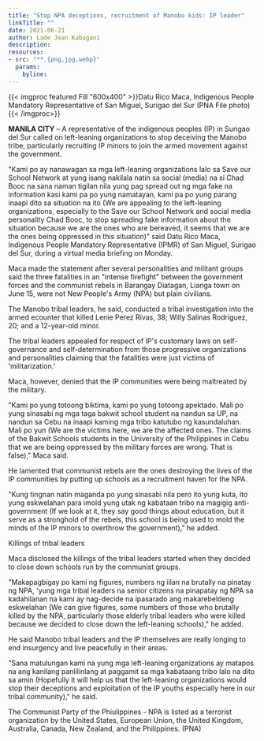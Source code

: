 ```yaml
---
title: "Stop NPA deceptions, recruitment of Manobo kids: IP leader"
linkTitle: ""
date: 2021-06-21
author: Lade Jean Kabagani
description:
resources:
- src: "**.{png,jpg,webp}"
  params:
    byline: 
---
```

{{< imgproc featured Fill "600x400" >}}Datu Rico Maca, Indigenous People Mandatory Representative of San Miguel, Surigao del Sur (PNA File photo){{< /imgproc>}}

**MANILA CITY** –  A representative of the indigenous peoples (IP) in Surigao del Sur called on left-leaning organizations to stop deceiving the Manobo tribe, particularly recruiting IP minors to join the armed movement against the government.

"Kami po ay nanawagan sa mga left-leaning organizations lalo sa Save our School Network at yung isang nakilala natin sa social (media) na si Chad Booc na sana naman tigilan nila yung pag spread out ng mga fake na information kasi kami pa po yung namatayan, kami pa po yung parang inaapi dito sa situation na ito (We are appealing to the left-leaning organizations, especially to the Save our School Network and social media personality Chad Booc, to stop spreading fake information about the situation because we are the ones who are bereaved, it seems that we are the ones being oppressed in this situation)" said Datu Rico Maca, Indigenous People Mandatory Representative (IPMR) of San Miguel, Surigao del Sur, during a virtual media briefing on Monday.

Maca made the statement after several personalities and militant groups said the three fatalities in an "intense firefight" between the government forces and the communist rebels in Barangay Diatagan, Lianga town on June 15, were not New People's Army (NPA) but plain civilians.

The Manobo tribal leaders, he said, conducted a tribal investigation into the armed ecounter that killed Lenie Perez Rivas, 38; Willy Salinas Rodriguez, 20; and a 12-year-old minor.

The tribal leaders appealed for respect of IP's customary laws on self-governance and self-determination from those progressive organizations and personalities claiming that the fatalities were just victims of 'militarization.'

Maca, however, denied that the IP communities were being maltreated by the military.

"Kami po yung totoong biktima, kami po yung totoong apektado. Mali po yung sinasabi ng mga taga bakwit school student na nandun sa UP, na nandun sa Cebu na inaapi kaming mga tribo katutubo ng kasundaluhan. Mali po yun (We are the victims here, we are the affected ones. The claims of the Bakwit Schools students in the University of the Philippines in Cebu that we are being oppressed by the military forces are wrong. That is false)," Maca said.

He lamented that communist rebels are the ones destroying the lives of the IP communities by putting up schools as a recruitment haven for the NPA.

"Kung tingnan natin maganda po yung sinasabi nila pero ito yung kuta, ito yung eskwelahan para imold yung utak ng kabataan tribo na magigig anti-government (If we look at it, they say good things about education, but it serve as a stronghold of the rebels, this school is being used to mold the minds of the IP minors to overthrow the government)," he added.

Killings of tribal leaders

Maca disclosed the killings of the tribal leaders started when they decided to close down schools run by the communist groups.

"Makapagbigay po kami ng figures, numbers ng iilan na brutally na pinatay ng NPA, 'yung mga tribal leaders na senior citizens na pinapatay ng NPA sa kadahilanan na kami ay nag-decide na ipasarado ang makarebeldeng eskwelahan (We can give figures, some numbers of those who brutally killed by the NPA, particularly those elderly tribal leaders who were killed because we decided to close down the left-leaning schools)," he added.

He said Manobo tribal leaders and the IP themselves are really longing to end insurgency and live peacefully in their areas.

"Sana matulungan kami na yung mga left-leaning organizations ay matapos na ang kanilang panlilinlang at paggamit sa mga kabataang tribo lalo na dito sa amin (Hopefully it will help us that the left-leaning organizations would stop their deceptions and exploitation of the IP youths especially here in our tribal community)," he said.

The Communist Party of the Phiulippines - NPA is listed as a terrorist organization by the United States, European Union, the United Kingdom, Australia, Canada, New Zealand, and the Philippines. (PNA)
